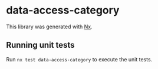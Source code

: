 # data-access-category

This library was generated with [Nx](https://nx.dev).

## Running unit tests

Run `nx test data-access-category` to execute the unit tests.
